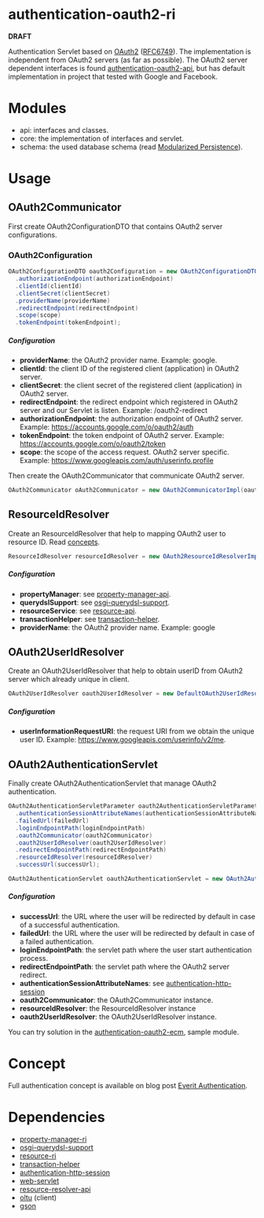 # authentication-oauth2-ri
**DRAFT**

Authentication Servlet based on [OAuth2][1] ([RFC6749][5]). 
The implementation is independent from OAuth2 servers (as far as possible). The OAuth2 server dependent interfaces is found [authentication-oauth2-api][2], but has default implementation in project that tested with Google and Facebook.

# Modules
* api: interfaces and classes.
* core: the implementation of interfaces and servlet.
* schema: the used database schema (read [Modularized Persistence][3]).

# Usage

## OAuth2Communicator

First create OAuth2ConfigurationDTO that contains OAuth2 server configurations.

### OAuth2Configuration

```java
OAuth2ConfigurationDTO oauth2Configuration = new OAuth2ConfigurationDTO()
  .authorizationEndpoint(authorizationEndpoint)
  .clientId(clientId)
  .clientSecret(clientSecret)
  .providerName(providerName)
  .redirectEndpoint(redirectEndpoint)
  .scope(scope)
  .tokenEndpoint(tokenEndpoint);
```
##### Configuration
* **providerName**: the OAuth2 provider name. Example: google.
* **clientId**: the client ID of the registered client (application) in OAuth2 server.
* **clientSecret**: the client secret of the registered client (application) in OAuth2 server.
* **redirectEndpoint**: the redirect endpoint which registered in OAuth2 server and our Servlet is listen. Example: /oauth2-redirect
* **authorizationEndpoint**: the authorization endpoint of OAuth2 server. Example: https://accounts.google.com/o/oauth2/auth
* **tokenEndpoint**: the token endpoint of OAuth2 server. Example: https://accounts.google.com/o/oauth2/token
* **scope**: the scope of the access request. OAuth2 server specific. Example: https://www.googleapis.com/auth/userinfo.profile

Then create the OAuth2Communicator that communicate OAuth2 server.

```java
OAuth2Communicator oAuth2Communicator = new OAuth2CommunicatorImpl(oauth2Configuration);
```

## ResourceIdResolver
Create an ResourceIdResolver that help to mapping OAuth2 user to resource ID. Read [concepts][4].

```java
ResourceIdResolver resourceIdResolver = new OAuth2ResourceIdResolverImpl(propertyManager, querydslSupport, resourceService, transactionHelper, providerName);
```

##### Configuration
* **propertyManager**: see [property-manager-api][6].
* **querydslSupport**: see [osgi-querydsl-support][8]. 
* **resourceService**: see [resource-api][9].
* **transactionHelper**: see [transaction-helper][10].
* **providerName**: the OAuth2 provider name. Example: google

## OAuth2UserIdResolver

Create an OAuth2UserIdResolver that help to obtain userID from OAuth2 server which already unique in client.

```java
OAuth2UserIdResolver oauth2UserIdResolver = new DefaultOAuth2UserIdResolverImpl(userInformationRequestURI);
```

##### Configuration
* **userInformationRequestURI**: the request URI from we obtain the unique user ID. Example: https://www.googleapis.com/userinfo/v2/me.

## OAuth2AuthenticationServlet

Finally create OAuth2AuthenticationServlet that manage OAuth2 authentication. 

```java
OAuth2AuthenticationServletParameter oauth2AuthenticationServletParameter = new OAuth2AuthenticationServletParameter()
  .authenticationSessionAttributeNames(authenticationSessionAttributeNames)
  .failedUrl(failedUrl)
  .loginEndpointPath(loginEndpointPath)
  .oauth2Communicator(oauth2Communicator)
  .oauth2UserIdResolver(oauth2UserIdResolver)
  .redirectEndpointPath(redirectEndpointPath)
  .resourceIdResolver(resourceIdResolver)
  .successUrl(successUrl);

OAuth2AuthenticationServlet oauth2AuthenticationServlet = new OAuth2AuthenticationServlet(oauth2AuthenticationServletParameter);
```

##### Configuration
* **successUrl**: the URL where the user will be redirected by default in case of a successful authentication.
* **failedUrl**: the URL where the user will be redirected by default in case of a failed authentication. 
* **loginEndpointPath**: the servlet path where the user start authentication process.
* **redirectEndpointPath**: the servlet path where the OAuth2 server redirect.
* **authenticationSessionAttributeNames**: see [authentication-http-session][11]
* **oauth2Communicator**: the OAuth2Communicator instance. 
* **resourceIdResolver**: the ResourceIdResolver instance
* **oauth2UserIdResolver**: the OAuth2UserIdResolver instance.

You can try solution in the [authentication-oauth2-ecm][12], sample module.

# Concept
Full authentication concept is available on blog post [Everit Authentication][4].

# Dependencies
* [property-manager-ri][18]
* [osgi-querydsl-support][8]
* [resource-ri][19]
* [transaction-helper][10]
* [authentication-http-session][13]
* [web-servlet][14]
* [resource-resolver-api][15]
* [oltu][16] (client)
* [gson][17] 

[1]: https://github.com/everit-org/authentication-oauth2-api
[2]: http://oauth.net/2/
[5]: http://tools.ietf.org/html/rfc6749
[6]: https://github.com/everit-org/property-manager-api
[8]: https://github.com/everit-org/osgi-querydsl-support
[9]: https://github.com/everit-org/resource-api
[10]: https://github.com/everit-org-archive/transaction-helper
[11]: https://github.com/everit-org/authentication-http-session
[12]: https://github.com/everit-org/authentication-oauth2-ecm
[3]: https://everitorg.wordpress.com/2014/06/18/modularized-persistence/
[4]: http://everitorg.wordpress.com/2014/07/31/everit-authentication/
[13]: https://github.com/everit-org/authentication-http-session
[14]: https://github.com/everit-org/web-servlet
[15]: https://github.com/everit-org/resource-resolver-api
[16]: https://oltu.apache.org/
[17]: https://github.com/google/gson
[18]: https://github.com/everit-org/property-manager-ri
[19]: https://github.com/everit-org/resource-ri